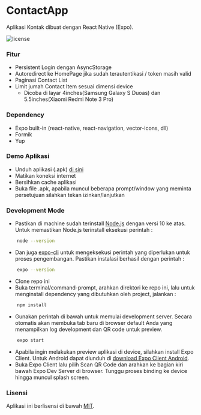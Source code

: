 # ContactApp
Aplikasi Kontak dibuat dengan React Native (Expo). 

![license](https://img.shields.io/badge/license-MIT-blue.svg)

### Fitur
  - Persistent Login dengan AsyncStorage 
  - Autoredirect ke HomePage jika sudah terautentikasi / token masih valid
  - Paginasi Contact List
  - Limit jumah Contact Item sesuai dimensi device 
    - Dicoba di layar 4inches(Samsung Galaxy S Duoas) dan 5.5inches(Xiaomi Redmi Note 3 Pro)

### Dependency 
  - Expo built-in (react-native, react-navigation, vector-icons, dll)
  - Formik 
  - Yup 

### Demo Aplikasi
  - Unduh aplikasi (.apk) [di sini](https://drive.google.com/open?id=1dlg6kuiRFbPXCqjbj7IgJ4rBcAJIsXxP)
  - Matikan koneksi internet
  - Bersihkan cache aplikasi 
  - Buka file .apk, apabila muncul beberapa prompt/window yang meminta persetujuan silahkan tekan izinkan/lanjutkan

### Development Mode
  - Pastikan di machine sudah terinstall [Node.js](https://nodejs.org/en/) dengan versi 10 ke atas. Untuk memastikan Node.js terinstall eksekusi perintah :
```sh
    node --version
```
  - Dan juga [expo-cli](https://docs.expo.io/versions/v32.0.0/introduction/installation/) untuk mengeksekusi perintah yang diperlukan untuk proses pengembangan. Pastikan instalasi berhasil dengan perintah :
```sh
    expo --version
```
  - Clone repo ini
  - Buka terminal/command-prompt, arahkan direktori ke repo ini, lalu untuk menginstall dependency yang dibutuhkan oleh project, jalankan :
```sh
    npm install
```
  - Gunakan perintah di bawah untuk memulai development server. Secara otomatis akan membuka tab baru di browser default Anda yang menampilkan log development dan QR code untuk preview.
```sh
    expo start
```
  - Apabila ingin melakukan preview aplikasi di device, silahkan install Expo Client. Untuk Android dapat diunduh di [download Expo Client Android](https://play.google.com/store/apps/details?id=host.exp.exponent&referrer=www).
  - Buka Expo Client lalu pilih Scan QR Code dan arahkan ke bagian kiri bawah Expo Dev Server di browser. Tunggu proses binding ke device hingga muncul splash screen.
  
### Lisensi
Aplikasi ini berlisensi di bawah [MIT](https://choosealicense.com/licenses/mit/).
